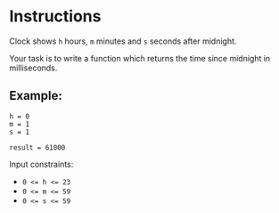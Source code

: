 # Instructions
Clock shows ``h`` hours, ``m`` minutes and ``s`` seconds after midnight.

Your task is to write a function which returns the time since midnight in milliseconds.

## Example:
```
h = 0
m = 1
s = 1

result = 61000
```

Input constraints:

- ``0 <= h <= 23``
- ``0 <= m <= 59``
- ``0 <= s <= 59``
